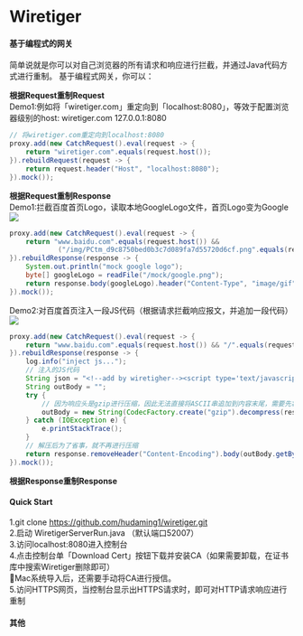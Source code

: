 # Wiretiger

#### 基于编程式的网关
简单说就是你可以对自己浏览器的所有请求和响应进行拦截，并通过Java代码方式进行重制。
基于编程式网关，你可以：

**根据Request重制Request**    
Demo1:例如将「wiretiger.com」重定向到「localhost:8080」，等效于配置浏览器级别的host:   wiretiger.com    127.0.0.1:8080  

```java
// 将wiretiger.com重定向到localhost:8080
proxy.add(new CatchRequest().eval(request -> {
	return "wiretiger.com".equals(request.host());
}).rebuildRequest(request -> {
	return request.header("Host", "localhost:8080");
}).mock());
```

**根据Request重制Response**    
Demo1:拦截百度首页Logo，读取本地GoogleLogo文件，首页Logo变为Google
![](https://github.com/hudaming1/wiretiger/blob/master/Show.png)
```java
proxy.add(new CatchRequest().eval(request -> {
	return "www.baidu.com".equals(request.host()) &&
			("/img/PCtm_d9c8750bed0b3c7d089fa7d55720d6cf.png".equals(request.uri()) || "/img/flexible/logo/pc/result.png".equals(request.uri()) || "/img/flexible/logo/pc/result@2.png".equals(request.uri()));
}).rebuildResponse(response -> {
	System.out.println("mock google logo");
	byte[] googleLogo = readFile("/mock/google.png");
	return response.body(googleLogo).header("Content-Type", "image/gif");
}).mock());
```

Demo2:对百度首页注入一段JS代码（根据请求拦截响应报文，并追加一段代码）
![](https://github.com/hudaming1/wiretiger/blob/master/Show2.png)
```java
proxy.add(new CatchRequest().eval(request -> {
	return "www.baidu.com".equals(request.host()) && "/".equals(request.uri());
}).rebuildResponse(response -> {
	log.info("inject js...");
	// 注入的JS代码
	String json = "<!--add by wiretigher--><script type='text/javascript'>alert('Wiretiger say hello');</script>";
	String outBody = "";
	try {
		// 因为响应头是gzip进行压缩，因此无法直接将ASCII串追加到内容末尾，需要先将原响应报文解压，在将JS追加到末尾
		outBody = new String(CodecFactory.create("gzip").decompress(response.body())) + json;
	} catch (IOException e) {
		e.printStackTrace();
	}
	// 解压后为了省事，就不再进行压缩
	return response.removeHeader("Content-Encoding").body(outBody.getBytes());
}).mock());
```
**根据Response重制Response**

#### Quick Start
1.git clone https://github.com/hudaming1/wiretiger.git   
2.启动 WiretigerServerRun.java （默认端口52007）   
3.访问localhost:8080进入控制台    
4.点击控制台单「Download Cert」按钮下载并安装CA（如果需要卸载，在证书库中搜索Wiretiger删除即可）   
🌟Mac系统导入后，还需要手动将CA进行授信。    
5.访问HTTPS网页，当控制台显示出HTTPS请求时，即可对HTTP请求响应进行重制   

#### 其他
